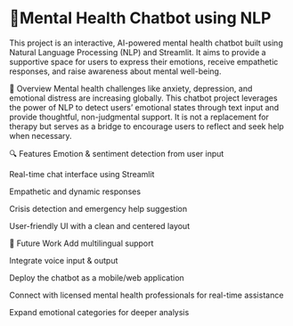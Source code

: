 # 💬Mental Health Chatbot using NLP
This project is an interactive, AI-powered mental health chatbot built using Natural Language Processing (NLP) and Streamlit. It aims to provide a supportive space for users to express their emotions, receive empathetic responses, and raise awareness about mental well-being.

🧠 Overview
Mental health challenges like anxiety, depression, and emotional distress are increasing globally. This chatbot project leverages the power of NLP to detect users’ emotional states through text input and provide thoughtful, non-judgmental support. It is not a replacement for therapy but serves as a bridge to encourage users to reflect and seek help when necessary.

🔍 Features
Emotion & sentiment detection from user input

Real-time chat interface using Streamlit

Empathetic and dynamic responses

Crisis detection and emergency help suggestion

User-friendly UI with a clean and centered layout

🌱 Future Work
Add multilingual support

Integrate voice input & output

Deploy the chatbot as a mobile/web application

Connect with licensed mental health professionals for real-time assistance

Expand emotional categories for deeper analysis

